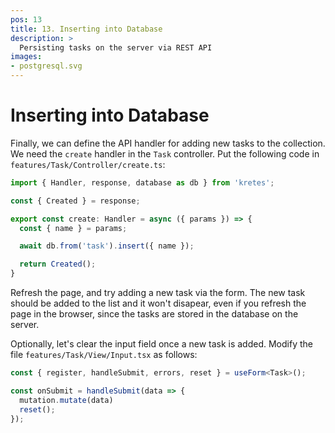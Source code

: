 ```yaml
---
pos: 13
title: 13. Inserting into Database
description: >
  Persisting tasks on the server via REST API
images:
- postgresql.svg
---
```


# Inserting into Database

Finally, we can define the API handler for adding new tasks to the collection. We need the `create` handler in the `Task` controller. Put the following code in `features/Task/Controller/create.ts`:

```ts
import { Handler, response, database as db } from 'kretes';

const { Created } = response;

export const create: Handler = async ({ params }) => {
  const { name } = params;

  await db.from('task').insert({ name });

  return Created();
}
```

Refresh the page, and try adding a new task via the form. The new task should be added to the list and it won't disapear, even if you refresh the page in the browser, since the tasks are stored in the database on the server.

Optionally, let's clear the input field once a new task is added. Modify the file `features/Task/View/Input.tsx` as follows:

```ts
const { register, handleSubmit, errors, reset } = useForm<Task>();

const onSubmit = handleSubmit(data => {
  mutation.mutate(data)
  reset();
});
```
